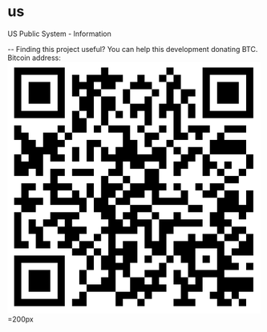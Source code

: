 # us
US Public System - Information

--
Finding this project useful? You can help this development donating BTC.
Bitcoin address: 
![bc1qmwgh6hh6yrh88gewnzp7enlt7kqm0q5deapap5](bc1qmwgh6hh6yrh88gewnzp7enlt7kqm0q5deapap5.png "bc1qmwgh6hh6yrh88gewnzp7enlt7kqm0q5deapap5") =200px

